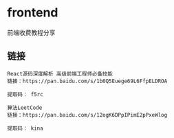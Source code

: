 # frontend
前端收费教程分享
## 链接
```
React源码深度解析 高级前端工程师必备技能
链接：https://pan.baidu.com/s/1b0Q5Euege69L6FfpELDROA

提取码： f5rc
```

```
算法LeetCode
链接：https://pan.baidu.com/s/12ogK6DPpIPimE2pPxeWlog

提取码： kina
```
